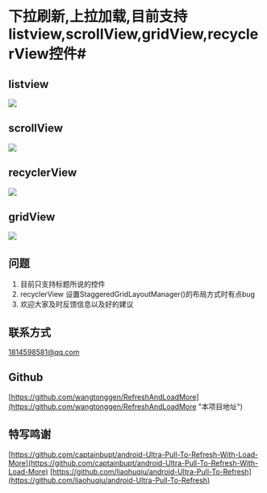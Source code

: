 # 下拉刷新,上拉加载,目前支持listview,scrollView,gridView,recyclerView控件#
## listview ##
![](http://i.imgur.com/CjTmYeo.gif)
## scrollView ##
![](http://i.imgur.com/uQ4qwAr.gif)
## recyclerView ##
![](http://i.imgur.com/1pyUdRo.gif)
## gridView ##
![](http://i.imgur.com/qAHzvpc.gif)
## 问题 ##
1. 目前只支持标题所说的控件
2. recyclerView 设置StaggeredGridLayoutManager()的布局方式时有点bug
3. 欢迎大家及时反馈信息以及好的建议
## 联系方式 ##
1814598581@qq.com
## Github ##
[https://github.com/wangtonggen/RefreshAndLoadMore](https://github.com/wangtonggen/RefreshAndLoadMore "本项目地址")

## 特写鸣谢 ##
[https://github.com/captainbupt/android-Ultra-Pull-To-Refresh-With-Load-More](https://github.com/captainbupt/android-Ultra-Pull-To-Refresh-With-Load-More)
[https://github.com/liaohuqiu/android-Ultra-Pull-To-Refresh](https://github.com/liaohuqiu/android-Ultra-Pull-To-Refresh)

